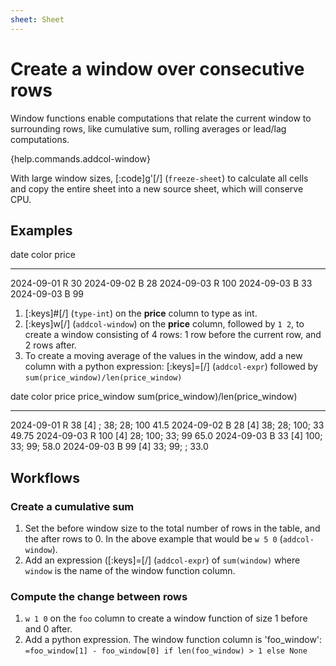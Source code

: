 ```yaml
---
sheet: Sheet
---
```

# Create a window over consecutive rows

Window functions enable computations that relate the current window to surrounding rows, like cumulative sum, rolling averages or lead/lag computations.

{help.commands.addcol-window}

With large window sizes, [:code]g'[/] (`freeze-sheet`) to calculate all cells and copy the entire sheet into a new source sheet, which will conserve CPU.

## Examples

   date        color  price
   ----------  -----  -----
   2024-09-01  R      30
   2024-09-02  B      28
   2024-09-03  R      100
   2024-09-03  B      33
   2024-09-03  B      99


1. [:keys]#[/] (`type-int`) on the **price** column to type as int.
2. [:keys]w[/] (`addcol-window`) on the **price** column, followed by `1 2`, to create a window consisting of 4 rows: 1 row before the current row, and 2 rows after.
3. To create a moving average of the values in the window, add a new column with a python expression: [:keys]=[/] (`addcol-expr`)
followed by `sum(price_window)/len(price_window)`

date            color   price   price_window            sum(price_window)/len(price_window)
----------      -----   -----   -------------------     -----------------------------------
2024-09-01      R       38      [4] ; 38; 28; 100       41.5
2024-09-02      B       28      [4] 38; 28; 100; 33     49.75
2024-09-03      R       100     [4] 28; 100; 33; 99     65.0
2024-09-03      B       33      [4] 100; 33; 99;        58.0
2024-09-03      B       99      [4] 33; 99; ;           33.0


## Workflows

### Create a cumulative sum 

1. Set the before window size to the total number of rows in the table, and the after rows to 0. In the above example that would be `w 5 0` (`addcol-window`).
2. Add an expression ([:keys]=[/] (`addcol-expr`) of `sum(window)` where `window` is the name of the window function column.

### Compute the change between rows

1. `w 1 0` on the `foo` column to create a window function of size 1 before and 0 after.
2. Add a python expression. The window function column is 'foo_window':
    `=foo_window[1] - foo_window[0] if len(foo_window) > 1 else None`

